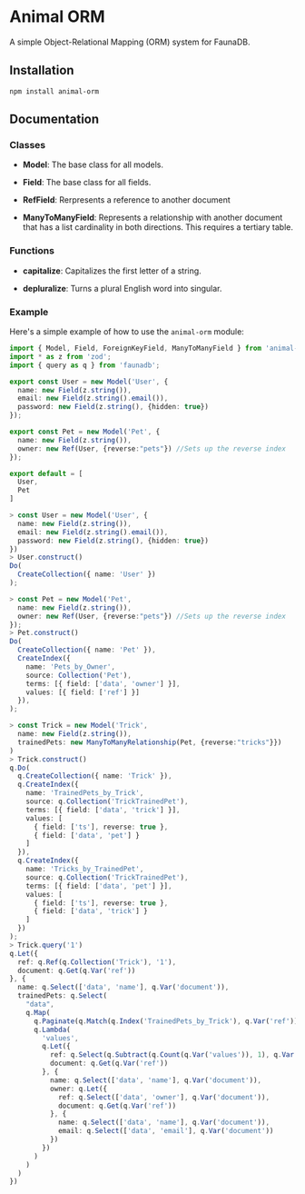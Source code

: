 # Animal ORM

A simple Object-Relational Mapping (ORM) system for FaunaDB.

## Installation

```
npm install animal-orm
```

## Documentation

### Classes

- **Model**: The base class for all models. 

- **Field**: The base class for all fields.

- **RefField**: Rerpresents a reference to another document

- **ManyToManyField**: Represents a relationship with another document that has a list cardinality in both directions. This requires a tertiary table.

### Functions

- **capitalize**: Capitalizes the first letter of a string.

- **depluralize**: Turns a plural English word into singular.

### Example

Here's a simple example of how to use the `animal-orm` module:

```typescript
import { Model, Field, ForeignKeyField, ManyToManyField } from 'animal-orm';
import * as z from 'zod';
import { query as q } from 'faunadb';

export const User = new Model('User', {
  name: new Field(z.string()),
  email: new Field(z.string().email()),
  password: new Field(z.string(), {hidden: true})
});

export const Pet = new Model('Pet', {
  name: new Field(z.string()),
  owner: new Ref(User, {reverse:"pets"}) //Sets up the reverse index
});

export default = [
  User,
  Pet
]
```

```typescript
> const User = new Model('User', {
  name: new Field(z.string()),
  email: new Field(z.string().email()),
  password: new Field(z.string(), {hidden: true})
})
> User.construct()
Do(
  CreateCollection({ name: 'User' })
);

> const Pet = new Model('Pet',
  name: new Field(z.string()),
  owner: new Ref(User, {reverse:"pets"}) //Sets up the reverse index
});
> Pet.construct()
Do(
  CreateCollection({ name: 'Pet' }),
  CreateIndex({
    name: 'Pets_by_Owner',
    source: Collection('Pet'),
    terms: [{ field: ['data', 'owner'] }],
    values: [{ field: ['ref'] }]
  }),
);

> const Trick = new Model('Trick',
  name: new Field(z.string()),
  trainedPets: new ManyToManyRelationship(Pet, {reverse:"tricks"}})
)
> Trick.construct()
q.Do(
  q.CreateCollection({ name: 'Trick' }),
  q.CreateIndex({
    name: 'TrainedPets_by_Trick',
    source: q.Collection('TrickTrainedPet'),
    terms: [{ field: ['data', 'trick'] }],
    values: [
      { field: ['ts'], reverse: true },
      { field: ['data', 'pet'] }
    ]
  }),
  q.CreateIndex({
    name: 'Tricks_by_TrainedPet',
    source: q.Collection('TrickTrainedPet'),
    terms: [{ field: ['data', 'pet'] }],
    values: [
      { field: ['ts'], reverse: true },
      { field: ['data', 'trick'] }
    ]
  })
);
> Trick.query('1')
q.Let({
  ref: q.Ref(q.Collection('Trick'), '1'),
  document: q.Get(q.Var('ref'))
}, {
  name: q.Select(['data', 'name'], q.Var('document')),
  trainedPets: q.Select(
    "data",
    q.Map(
      q.Paginate(q.Match(q.Index('TrainedPets_by_Trick'), q.Var('ref'))),
      q.Lambda(
        'values', 
        q.Let({
          ref: q.Select(q.Subtract(q.Count(q.Var('values')), 1), q.Var('values')),
          document: q.Get(q.Var('ref'))
        }, {
          name: q.Select(['data', 'name'], q.Var('document')),
          owner: q.Let({
            ref: q.Select(['data', 'owner'], q.Var('document')),
            document: q.Get(q.Var('ref'))
          }, {
            name: q.Select(['data', 'name'], q.Var('document')),
            email: q.Select(['data', 'email'], q.Var('document'))
          })
        })
      )
    )
  )
})
